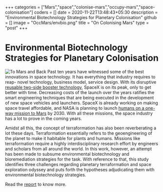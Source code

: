 +++
categories = ["Mars","space","colonise-mars","occupy-mars","space-colonisation"]
coders = []
date = 2020-11-22T13:48:43+05:30
description = "Environmental Biotechnology Strategies for Planetary Colonisation"
github = []
image = "OccMars/envbio.png"
title = "On Colonising Mars"
type = "post"
+++

# Environmental Biotechnology Strategies for Planetary Colonisation

![To Mars and Back](https://raw.githubusercontent.com/xfurna/xfurna.github.io/master/static/OccMars/TMaB.png)
Past ten years have witnessed some of the best innovations in space technology. It has everything that industry requires to reap- novel technology, business model, service design. With its disruptive [reusable two-side booster technology](https://www.popularmechanics.com/space/rockets/a16640150/falcon-heavy-launches-most-powerful-rocket-world/), SpaceX is on its peak, only to get better with time. Decreasing costs of the launch over the years ratifies the smart engineering techniques that are being executed in the development of new space vehicles and launchers. SpaceX is already working on making space travel affordable, and NASA is planning to launch [humans on a one-way mission to Mars](https://en.wikipedia.org/wiki/Human_mission_to_Mars) by 2030. With all these missions, the space industry has a lot to prove in the coming years.

Amidst all this, the concept of terraformation has also been reverberating a lot these days. Terraformation essentially refers to the geoengineering of the planet to make it habitable for plants and humans. Missions like terraformation require a highly interdisciplinary research effort by engineers and scholars from all around the world. In this work, however, an attempt has been made to subsume environmental biotechnology and bioremediation strategies for the task. With reference to that, this study identifies three challenges regarding planetary terraformation and space exploration odyssey and puts forth the hypotheses adjudicating them with environmental biotechnology strategies. 

Read the [report](https://drive.google.com/file/d/1UlJyIpz37PMxAGJWSSB38SViLVMFAbEh/view?usp=sharing) to know more.
